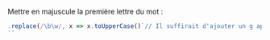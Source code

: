 Mettre en majuscule la première lettre du mot :
```js
.replace(/\b\w/, x => x.toUpperCase()`// Il suffirait d'ajouter un g après le dernier slash pour que toutes les premières lettres de chaque mot soient en majuscule
``
